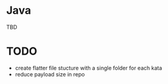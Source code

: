 # Java

TBD

# TODO
* create flatter file stucture with a single folder for each kata
* reduce payload size in repo
